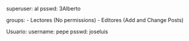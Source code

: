 superuser: al
psswd: 3Alberto

groups: 
	- Lectores (No permissions)
	- Editores (Add and Change Posts)

Usuario:
username: pepe
psswd: joseluis
